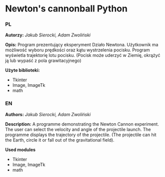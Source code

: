 # **Newton's cannonball Python**

### **PL**
**Autorzy:** *Jakub Sierocki, Adam Zwoliński*

**Opis:** Program prezentujący eksperyment Działo Newtona. Użytkownik ma możliwość wyboru prędkości oraz kątu wystrzelenia pocisku. Program wyświetla trajektorię lotu pocisku. (Pocisk może uderzyć w Ziemię, okrążyć ją lub wypaść z pola grawitacyjnego)

**Użyte biblioteki:**
 - Tkinter
 - Image, ImageTk 
 - math

### EN
**Authors:** *Jakub Sierocki, Adam Zwoliński*

**Description:** A programme demonstrating the Newton Cannon experiment. The user can select the velocity and angle of the projectile launch. The programme displays the trajectory of the projectile. (The projectile can hit the Earth, circle it or fall out of the gravitational field).

**Used modules**
 - Tkinter
 - Image, ImageTk 
 - math


